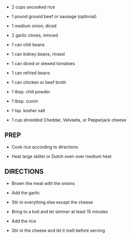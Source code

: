 - 2 cups uncooked rice

- 1 pound ground beef or sausage (optional)

- 1 medium onion, diced

- 2 garlic cloves, minced

- 1 can chili beans

- 1 can kidney beans, rinsed

- 1 can diced or stewed tomatoes

- 1 can refried beans

- 1 can chicken or beef broth

- 1 tbsp. chili powder

- 1 tbsp. cumin

- 1 tsp. kosher salt

- 1 cup shredded Cheddar, Velveeta, or Pepperjack cheese

## PREP

- Cook rice according to directions

- Heat large skillet or Dutch oven over medium heat

## DIRECTIONS

- Brown the meat with the onions

- Add the garlic

- Stir in everything else except the cheese

- Bring to a boil and let simmer at least 15 minutes

- Add the rice

- Stir in the cheese and let it melt before serving
